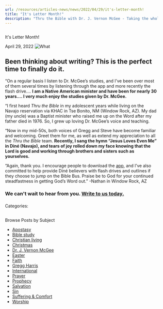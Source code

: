 ```yaml
---
url: /resources/articles-news/news/2022/04/29/it's-letter-month!
title: "It's Letter Month!"
description: "Thru the Bible with Dr. J. Vernon McGee - Taking the whole Word to the whole world"
---
```







## 
 It's Letter Month!


April 29, 2022
![](https://ttb.org/images/default-source/features-and-news/what "What")




## 

## Been thinking about writing? This is the perfect time to finally do it.

“On a regular basis I listen to Dr. McGee’s studies, and I’ve been over most of them several times by listening through the app and more recently the flash drive…. **I am a Native American minister and have been for nearly 30 years…. I very much enjoy the studies given by Dr. McGee.**

“I first heard *Thru the Bible* in my adolescent years while living on the Navajo reservation via KHAC in Tse Bonito, NM (Window Rock, AZ). My dad (my uncle) was a Baptist minister who raised me up on the Word after my father died in 1976. So, I grew up loving Dr. McGee’s voice and teaching. 

“Now in my mid-50s, both voices of Gregg and Steve have become familiar and welcoming. Greet them for me, as well as extend my appreciation to all the *Thru the Bible* team. **Recently, I sang the hymn “Jesus Loves Even Me” in Diné (Navajo), and tears of joy rolled down my face knowing that the Lord is good and working through brothers and sisters such as yourselves.**

“Again, thank you. I encourage people to download the [app](/programs/broadcasts-podcasts), and I’ve also committed to help provide Diné believers with flash drives and outlines if they choose to jump on the Bible Bus. Praise be to God for your continued steadfastness in getting God’s Word out.” -Nathan in Window Rock, AZ

### We can't wait to hear from you. [Write to us today.](/about/contact-us)

### 



Categories: 









## 
 Browse Posts by Subject


* [Apostasy](/resources/articles-news/-in-tags/tags/Apostasy)
* [Bible study](/resources/articles-news/-in-tags/tags/Bible-study)
* [Christian living](/resources/articles-news/-in-tags/tags/Christian-living)
* [Christmas](/resources/articles-news/-in-tags/tags/Christmas)
* [Dr. J. Vernon McGee](/resources/articles-news/-in-tags/tags/Dr-J-Vernon-McGee)
* [Easter](/resources/articles-news/-in-tags/tags/easter)
* [Faith](/resources/articles-news/-in-tags/tags/Faith)
* [Gregg Harris](/resources/articles-news/-in-tags/tags/Gregg-Harris)
* [International](/resources/articles-news/-in-tags/tags/International)
* [Prayer](/resources/articles-news/-in-tags/tags/prayer)
* [Prophecy](/resources/articles-news/-in-tags/tags/Prophecy)
* [Salvation](/resources/articles-news/-in-tags/tags/Salvation)
* [Sin](/resources/articles-news/-in-tags/tags/sin)
* [Suffering & Comfort](/resources/articles-news/-in-tags/tags/Suffering-Comfort)
* [Worship](/resources/articles-news/-in-tags/tags/worship)






